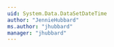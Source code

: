 ```yaml
---
uid: System.Data.DataSetDateTime
author: "JennieHubbard"
ms.author: "jhubbard"
manager: "jhubbard"
---
```

